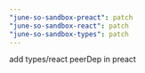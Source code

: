 ```yaml
---
"june-so-sandbox-preact": patch
"june-so-sandbox-react": patch
"june-so-sandbox-types": patch
---
```


add types/react peerDep in preact
